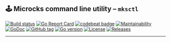 ## 🕹️ Microcks command line utility – `mksctl`

[![Build status](https://github.com/JulienBreux/mksctl/workflows/Go/badge.svg)](https://github.com/JulienBreux/mksctl/actions)
[![Go Report Card](https://goreportcard.com/badge/github.com/JulienBreux/mksctl)](https://goreportcard.com/report/github.com/JulienBreux/mksctl)
[![codebeat badge](https://codebeat.co/badges/861a9a41-39fa-4f43-abb4-15bb78eae2db)](https://codebeat.co/projects/github-com-julienbreux-mksctl-main)
[![Maintainability](https://api.codeclimate.com/v1/badges/99535e3fc3a7add450af/maintainability)](https://codeclimate.com/github/JulienBreux/mksctl/maintainability)
[![GoDoc](https://godoc.org/github.com/JulienBreux/mksctl?status.svg)](http://godoc.org/github.com/JulienBreux/mksctl)
[![GitHub tag](https://img.shields.io/github/tag/JulienBreux/mksctl.svg)](Tag)
[![Go version](https://img.shields.io/badge/go-v1.21-blue)](https://golang.org/dl/#stable)
[![License](https://img.shields.io/github/license/JulienBreux/mksctl.svg)](https://github.com/JulienBreux/mksctl/blob/main/LICENSE)
[![Releases](https://img.shields.io/github/downloads/JulienBreux/mksctl/total.svg)](https://github.com/JulienBreux/mksctl/releases)

---

